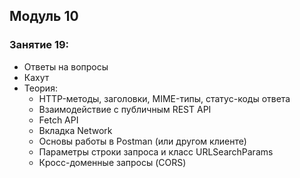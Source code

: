 ## Модуль 10

### Занятие 19:

- Ответы на вопросы
- Кахут
- Теория:
  - HTTP-методы, заголовки, MIME-типы, статус-коды ответа
  - Взаимодействие с публичным REST API
  - Fetch API
  - Вкладка Network
  - Основы работы в Postman (или другом клиенте)
  - Параметры строки запроса и класс URLSearchParams
  - Кросс-доменные запросы (CORS)
